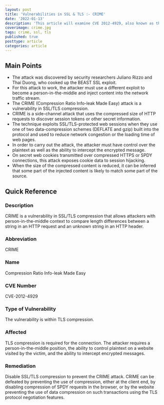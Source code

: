 ```yaml
---
layout: post
title: 'Vulnerabilities in SSL & TLS :- CRIME'
date: '2022-01-13'
description: 'This article will examine CVE 2012-4929, also known as the CRIME vulnerability. To obtain plaintext HTTP headers, attackers with person-in-the-middle context can compare length differences between a string in an HTTP request and an unknown string in an HTTP header.'
coverimage: crime.jpg
tags: crime, ssl, tls
published: true
posttype: article
categories: article
---
```

## Main Points 

- The attack was discovered by security researchers Juliano Rizzo and Thai Duong, who cooked up the BEAST SSL exploit.
- For this attack to work, the attacker must use a different exploit to become a person-in-the-middle and inject content into the network traffic stream.
- The CRIME (Compression Ratio Info-leak Made Easy) attack is a vulnerability in SSL/TLS compression.
- CRIME is a side-channel attack that uses the compressed size of HTTP requests to discover session tokens or other secret information.
- The technique exploits SSL/TLS-protected web sessions when they use one of two data-compression schemes (DEFLATE and gzip) built into the protocol and used to reduce network congestion or the loading time of web pages.
- In order to carry out the attack, the attacker must have control over the plaintext as well as the ability to intercept the encrypted message.
- On secret web cookies transmitted over compressed HTTPS or SPDY connections, this attack exposes cookie data to session hijacking.
- When the size of the compressed content is reduced, it can be inferred that some part of the injected content is likely to match some part of the source.

## Quick Reference

### Description

CRIME is a vulnerability in SSL/TLS compression that allows attackers with person-in-the-middle context to compare length differences between a string in an HTTP request and an unknown string in an HTTP header.

### Abbreviation

CRIME 

### Name

Compression Ratio Info-leak Made Easy

### CVE Number

CVE-2012-4929

### Type of Vulnerability

The vulnerability is within TLS compression. 

### Affected

TLS compression is required for the connection. The attacker requires a person-in-the-middle position, the ability to control plaintext on a website visited by the victim, and the ability to intercept encrypted messages.

### Remediation

Disable SSL/TLS compression to prevent the CRIME attack. CRIME can be defeated by preventing the use of compression, either at the client end, by disabling compression of SPDY requests in the browser, or by the website preventing the use of data compression on such transactions using the TLS protocol negotiation features.